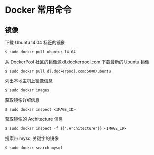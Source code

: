 # Docker 常用命令

## 镜像
下载 Ubuntu 14.04 标签的镜像
```
$ sudo docker pull ubuntu: 14.04
```

从 DockerPool 社区的镜像源 dl.dockerpool.com 下载最新的 Ubuntu 镜像
```
$ sudo docker pull dl.dockerpool.com:5000/ubuntu
```

列出本地主机上镜像信息
```
$ sudo docker images
```

获取镜像详细信息
```
$ sudo docker inspect <IMAGE_ID>
```

获取镜像的 Architecture 信息
```
$ sudo docker inspect -f {{".Architecture"}} <IMAGE_ID>
```

搜索带 mysql 关键字的镜像
```
$ sudo docker search mysql
```
